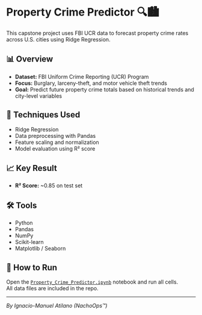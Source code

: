 # Property Crime Predictor 🔍🏙️

This capstone project uses FBI UCR data to forecast property crime rates across U.S. cities using Ridge Regression.

## 📊 Overview
- **Dataset:** FBI Uniform Crime Reporting (UCR) Program
- **Focus:** Burglary, larceny-theft, and motor vehicle theft trends
- **Goal:** Predict future property crime totals based on historical trends and city-level variables

## 🧠 Techniques Used
- Ridge Regression
- Data preprocessing with Pandas
- Feature scaling and normalization
- Model evaluation using R² score

## 📈 Key Result
- **R² Score:** ~0.85 on test set

## 🛠️ Tools
- Python
- Pandas
- NumPy
- Scikit-learn
- Matplotlib / Seaborn

## 🚀 How to Run
Open the [`Property_Crime_Predictor.ipynb`](./Property_Crime_Predictor.ipynb) notebook and run all cells.  
All data files are included in the repo.

---

*By Ignacio-Manuel Atilano (NachoOps™)*  
